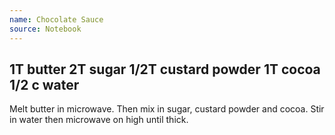 ```yaml
---
name: Chocolate Sauce
source: Notebook
---
```

1T butter
2T sugar
1/2T custard powder
1T cocoa
1/2 c water
---
Melt butter in microwave.  Then mix in sugar, custard powder and cocoa.  Stir in water then microwave on high until thick.


